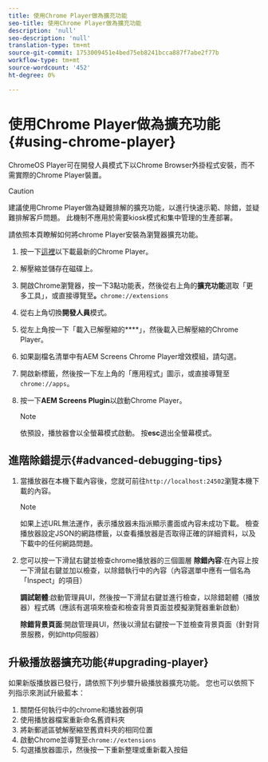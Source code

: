 ```yaml
---
title: 使用Chrome Player做為擴充功能
seo-title: 使用Chrome Player做為擴充功能
description: 'null'
seo-description: 'null'
translation-type: tm+mt
source-git-commit: 1753009451e4bed75eb8241bcca887f7abe2f77b
workflow-type: tm+mt
source-wordcount: '452'
ht-degree: 0%

---
```



# 使用Chrome Player做為擴充功能{#using-chrome-player}

ChromeOS Player可在開發人員模式下以Chrome Browser外掛程式安裝，而不需實際的Chrome Player裝置。

>[!CAUTION]
>
> 建議使用Chrome Player做為疑難排解的擴充功能，以進行快速示範、除錯，並疑難排解客戶問題。 此機制不應用於需要kiosk模式和集中管理的生產部署。

請依照本頁瞭解如何將chrome Player安裝為瀏覽器擴充功能。

1. 按一下[這裡](https://download.macromedia.com/screens/)以下載最新的Chrome Player。

1. 解壓縮並儲存在磁碟上。

1. 開啟Chrome瀏覽器，按一下3點功能表，然後從右上角的&#x200B;**擴充功能**&#x200B;選取「更多工具」，或直接導覽至&#x200B;**。**`chrome://extensions`

1. 從右上角切換&#x200B;**開發人員**&#x200B;模式。

1. 從左上角按一下「載入已解壓縮的&#x200B;****」，然後載入已解壓縮的Chrome Player。

1. 如果副檔名清單中有AEM Screens Chrome Player增效模組，請勾選。

1. 開啟新標籤，然後按一下左上角的「應用程式」圖示，或直接導覽至`chrome://apps`。

1. 按一下&#x200B;**AEM Screens Plugin**&#x200B;以啟動Chrome Player。
   >[!NOTE]
   >
   > 依預設，播放器會以全螢幕模式啟動。 按&#x200B;**esc**&#x200B;退出全螢幕模式。


## 進階除錯提示{#advanced-debugging-tips}

1. 當播放器在本機下載內容後，您就可前往`http://localhost:24502`瀏覽本機下載的內容。

   >[!NOTE]
   >
   > 如果上述URL無法運作，表示播放器未指派顯示畫面或內容未成功下載。 檢查播放器設定JSON的網路標籤，以查看播放器是否取得正確的詳細資料，以及下載中的任何網路問題。

1. 您可以按一下滑鼠右鍵並檢查chrome播放器的三個圖層
   **除錯內容**:在內容上按一下滑鼠右鍵並加以檢查，以除錯執行中的內容（內容選單中應有一個名為「Inspect」的項目）

   **調試韌體**:啟動管理員UI，然後按一下滑鼠右鍵並進行檢查，以除錯韌體（播放器）程式碼（應該有選項來檢查和檢查背景頁面並模擬瀏覽器重新啟動）

   **除錯背景頁面**:開啟管理員UI，然後以滑鼠右鍵按一下並檢查背景頁面（針對背景服務，例如http伺服器）

## 升級播放器擴充功能{#upgrading-player}

如果新版播放器已發行，請依照下列步驟升級播放器擴充功能。 您也可以依照下列指示來測試升級藍本：

1. 關閉任何執行中的chrome和播放器例項
1. 使用播放器檔案重新命名舊資料夾
1. 將新郵遞區號解壓縮至舊資料夾的相同位置
1. 啟動Chrome並導覽至`chrome://extensions`
1. 勾選播放器圖示，然後按一下重新整理或重新載入按鈕